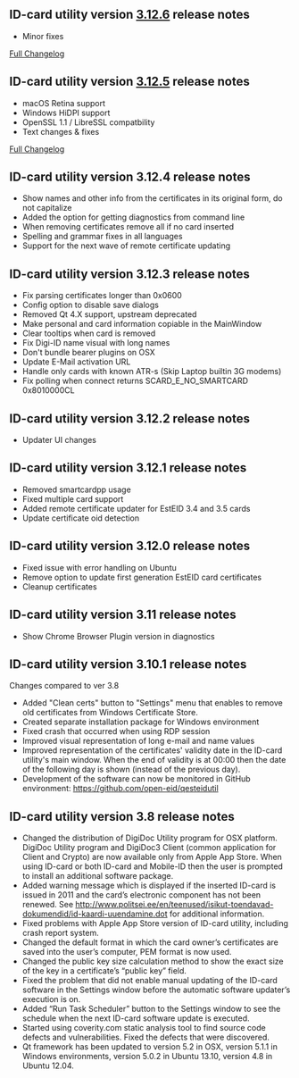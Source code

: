 ID-card utility version [3.12.6](https://github.com/open-eid/qesteidutil/releases/tag/v3.12.6) release notes
--------------------------------------
- Minor fixes

[Full Changelog](https://github.com/open-eid/qesteidutil/compare/v3.12.5...v3.12.6)

ID-card utility version [3.12.5](https://github.com/open-eid/qesteidutil/releases/tag/v3.12.5) release notes
--------------------------------------
- macOS Retina support
- Windows HiDPI support
- OpenSSL 1.1 / LibreSSL compatbility
- Text changes & fixes

[Full Changelog](https://github.com/open-eid/qesteidutil/compare/v3.12.4...v3.12.5)

ID-card utility version 3.12.4 release notes
--------------------------------------
- Show names and other info from the certificates in its original form, do not capitalize
- Added the option for getting diagnostics from command line
- When removing certificates remove all if no card inserted
- Spelling and grammar fixes in all languages
- Support for the next wave of remote certificate updating

ID-card utility version 3.12.3 release notes
--------------------------------------
- Fix parsing certificates longer than 0x0600
- Config option to disable save dialogs
- Removed Qt 4.X support, upstream deprecated
- Make personal and card information copiable in the MainWindow
- Clear tooltips when card is removed
- Fix Digi-ID name visual with long names
- Don't bundle bearer plugins on OSX
- Update E-Mail activation URL
- Handle only cards with known ATR-s (Skip Laptop builtin 3G modems)
- Fix polling when connect returns SCARD_E_NO_SMARTCARD 0x8010000CL


ID-card utility version 3.12.2 release notes
--------------------------------------
- Updater UI changes


ID-card utility version 3.12.1 release notes
--------------------------------------
- Removed smartcardpp usage
- Fixed multiple card support
- Added remote certificate updater for EstEID 3.4 and 3.5 cards
- Update certificate oid detection


ID-card utility version 3.12.0 release notes
--------------------------------------
- Fixed issue with error handling on Ubuntu
- Remove option to update first generation EstEID card certificates
- Cleanup certificates


ID-card utility version 3.11 release notes
--------------------------------------
- Show Chrome Browser Plugin version in diagnostics


ID-card utility version 3.10.1 release notes
--------------------------------------
Changes compared to ver 3.8

- Added "Clean certs" button to "Settings" menu that enables to remove old certificates from Windows Certificate Store.
- Created separate installation package for Windows environment
- Fixed crash that occurred when using RDP session
- Improved visual representation of long e-mail and name values
- Improved representation of the certificates' validity date in the ID-card utility's main window. When the end of validity is at 00:00 then the date of the following day is shown (instead of the previous day). 
- Development of the software can now be monitored in GitHub environment: https://github.com/open-eid/qesteidutil



ID-card utility version 3.8 release notes
--------------------------------------
- Changed the distribution of DigiDoc Utility program for OSX platform. DigiDoc Utility program and DigiDoc3 Client (common application for Client and Crypto) are now available only from Apple App Store. When using ID-card or both ID-card and Mobile-ID then the user is prompted to install an additional software package. 
- Added warning message which is displayed if the inserted ID-card is issued in 2011 and the card’s electronic component has not been renewed. See http://www.politsei.ee/en/teenused/isikut-toendavad-dokumendid/id-kaardi-uuendamine.dot for additional information.
- Fixed problems with Apple App Store version of ID-card utility, including crash report system.
- Changed the default format in which the card owner’s certificates are saved into the user’s computer, PEM format is now used. 
- Changed the public key size calculation method to show the exact size of the key in a certificate’s “public key” field.
- Fixed the problem that did not enable manual updating of the ID-card software in the Settings window before the automatic software updater’s execution is on.
- Added “Run Task Scheduler” button to the Settings window to see the schedule when the next ID-card software update is executed.
- Started using coverity.com static analysis tool to find source code defects and vulnerabilities. Fixed the defects that were discovered.
- Qt framework has been updated to version 5.2 in OSX, version 5.1.1 in Windows environments, version 5.0.2 in Ubuntu 13.10, version 4.8 in Ubuntu 12.04.
